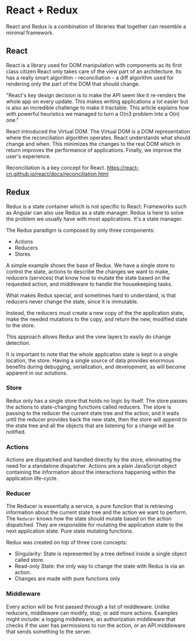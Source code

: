 # React + Redux

React and Redux is a combination of libraries that together can resemble a minimal
framework.

## React

React is a library used for DOM manipulation with components as its first class citizen
React only takes care of the view part of an architecture. Its has a really smart algorithm - reconciliation - a diff algorithm used for rendering only the part of the DOM that should change.

"React's key design decision is to make the API seem like it re-renders the whole app on every update. This makes writing applications a lot easier but is also an incredible challenge to make it tractable. This article explains how with powerful heuristics we managed to turn a O(n3 problem into a O(n) one."

React introduced the Virtual DOM. The Virtual DOM is a DOM representation where the reconciliation algorithm operates. React understands what should change and when. This minimizes the changes to the real DOM which in return improves the performance of applications. Finally, we improve the user's experience.

Reconciliation is a key concept for React.
https://react-cn.github.io/react/docs/reconciliation.html

## Redux

Redux is a state container which is not specific to React. Frameworks such as Angular can also use Redux as a state manager. Redux is here to solve the problem we usually have with most applications. It's a state manager.

The Redux paradigm is composed by only three components:
- Actions
- Reducers
- Stores

A simple example shows the base of Redux. We have a single store to control the state, actions to describe the changes we want to make, reducers (services) that know how to mutate the state based on the requested action, and middleware to handle the housekeeping tasks.

What makes Redux special, and sometimes hard to understand, is that reducers never change the
state, since it is immutable.

Instead, the reducers must create a new copy of the the application state, make the needed mutations to the copy, and return the new, modified state to the store.

This approach allows Redux and the view layers to easily do change detection.

It is important to note that the whole application state is kept in a single location, the store. Having a single source of data provides enormous benefits during debugging, serialization, and development, as will become apparent in our solutions.

### Store

Redux only has a single store that holds no logic by itself. The store passes the actions to state-changing functions called reducers. The store is passing to the reducer the current state tree and the action, and it waits until the reducer provides back the new state, then the store will append to the state tree and all the objects that are listening for a change will be notified.

### Actions

Actions are dispatched and handled directly by the store, eliminating the need for a standalone dispatcher. Actions are a plain JavaScript object containing the information about the interactions happening within the application life-cycle.

### Reducer

The Reducer is essentially a service, a pure function that is retrieving information about the current state tree and the action we want to perform. The `Reducer` knows how the state should mutate based on the action dispatched. They are responsible for mutating the application state to the next application state. Pure state mutating functions.

Redux was created on top of three core concepts:

- Singularity: State is represented by a tree defined inside a single object called store.
- Read-only State: the only way to change the state with Redux is via an action.
- Changes are made with pure functions only

### Middleware

Every action will be first passed through a list of middleware. Unlike reducers, middleware can modify, stop, or add more actions. Examples might include: a logging middleware, an authorization middleware that checks if the user has permissions to run the action, or an API middleware that sends something to the server.
